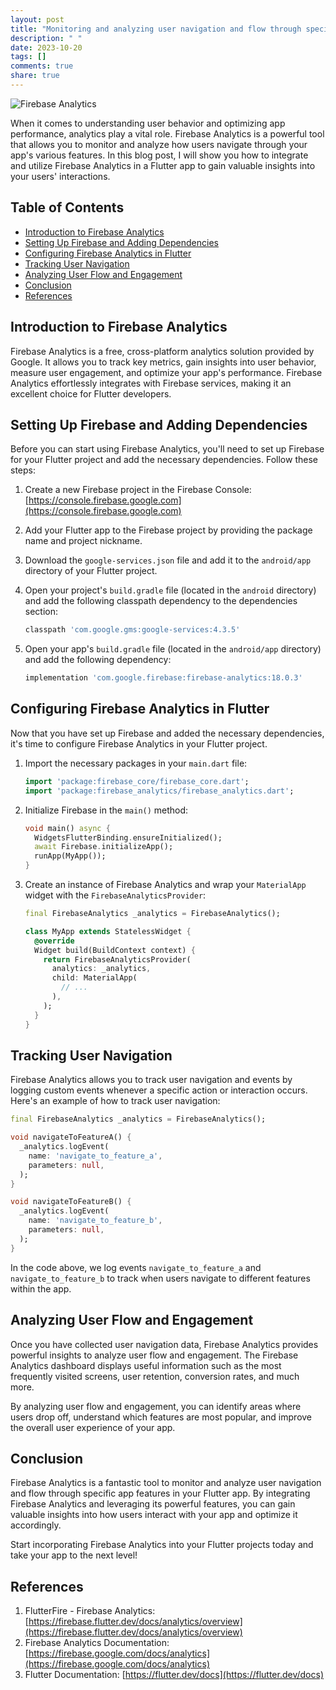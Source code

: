 ```yaml
---
layout: post
title: "Monitoring and analyzing user navigation and flow through specific app features using Firebase Analytics in Flutter"
description: " "
date: 2023-10-20
tags: []
comments: true
share: true
---
```


![Firebase Analytics](firebase-analytics.jpg)

When it comes to understanding user behavior and optimizing app performance, analytics play a vital role. Firebase Analytics is a powerful tool that allows you to monitor and analyze how users navigate through your app's various features. In this blog post, I will show you how to integrate and utilize Firebase Analytics in a Flutter app to gain valuable insights into your users' interactions.

## Table of Contents
- [Introduction to Firebase Analytics](#introduction-to-firebase-analytics)
- [Setting Up Firebase and Adding Dependencies](#setting-up-firebase-and-adding-dependencies)
- [Configuring Firebase Analytics in Flutter](#configuring-firebase-analytics-in-flutter)
- [Tracking User Navigation](#tracking-user-navigation)
- [Analyzing User Flow and Engagement](#analyzing-user-flow-and-engagement)
- [Conclusion](#conclusion)
- [References](#references)

## Introduction to Firebase Analytics

Firebase Analytics is a free, cross-platform analytics solution provided by Google. It allows you to track key metrics, gain insights into user behavior, measure user engagement, and optimize your app's performance. Firebase Analytics effortlessly integrates with Firebase services, making it an excellent choice for Flutter developers.

## Setting Up Firebase and Adding Dependencies

Before you can start using Firebase Analytics, you'll need to set up Firebase for your Flutter project and add the necessary dependencies. Follow these steps:

1. Create a new Firebase project in the Firebase Console: [https://console.firebase.google.com](https://console.firebase.google.com)

2. Add your Flutter app to the Firebase project by providing the package name and project nickname.

3. Download the `google-services.json` file and add it to the `android/app` directory of your Flutter project.

4. Open your project's `build.gradle` file (located in the `android` directory) and add the following classpath dependency to the dependencies section:

   ```groovy
   classpath 'com.google.gms:google-services:4.3.5'
   ```

5. Open your app's `build.gradle` file (located in the `android/app` directory) and add the following dependency:

   ```groovy
   implementation 'com.google.firebase:firebase-analytics:18.0.3'
   ```

## Configuring Firebase Analytics in Flutter

Now that you have set up Firebase and added the necessary dependencies, it's time to configure Firebase Analytics in your Flutter project.

1. Import the necessary packages in your `main.dart` file:

   ```dart
   import 'package:firebase_core/firebase_core.dart';
   import 'package:firebase_analytics/firebase_analytics.dart';
   ```

2. Initialize Firebase in the `main()` method:

   ```dart
   void main() async {
     WidgetsFlutterBinding.ensureInitialized();
     await Firebase.initializeApp();
     runApp(MyApp());
   }
   ```

3. Create an instance of Firebase Analytics and wrap your `MaterialApp` widget with the `FirebaseAnalyticsProvider`:

   ```dart
   final FirebaseAnalytics _analytics = FirebaseAnalytics();

   class MyApp extends StatelessWidget {
     @override
     Widget build(BuildContext context) {
       return FirebaseAnalyticsProvider(
         analytics: _analytics,
         child: MaterialApp(
           // ...
         ),
       );
     }
   }
   ```

## Tracking User Navigation

Firebase Analytics allows you to track user navigation and events by logging custom events whenever a specific action or interaction occurs. Here's an example of how to track user navigation:

```dart
final FirebaseAnalytics _analytics = FirebaseAnalytics();

void navigateToFeatureA() {
  _analytics.logEvent(
    name: 'navigate_to_feature_a',
    parameters: null,
  );
}

void navigateToFeatureB() {
  _analytics.logEvent(
    name: 'navigate_to_feature_b',
    parameters: null,
  );
}
```

In the code above, we log events `navigate_to_feature_a` and `navigate_to_feature_b` to track when users navigate to different features within the app.

## Analyzing User Flow and Engagement

Once you have collected user navigation data, Firebase Analytics provides powerful insights to analyze user flow and engagement. The Firebase Analytics dashboard displays useful information such as the most frequently visited screens, user retention, conversion rates, and much more.

By analyzing user flow and engagement, you can identify areas where users drop off, understand which features are most popular, and improve the overall user experience of your app.

## Conclusion

Firebase Analytics is a fantastic tool to monitor and analyze user navigation and flow through specific app features in your Flutter app. By integrating Firebase Analytics and leveraging its powerful features, you can gain valuable insights into how users interact with your app and optimize it accordingly.

Start incorporating Firebase Analytics into your Flutter projects today and take your app to the next level!

## References

1. FlutterFire - Firebase Analytics: [https://firebase.flutter.dev/docs/analytics/overview](https://firebase.flutter.dev/docs/analytics/overview)
2. Firebase Analytics Documentation: [https://firebase.google.com/docs/analytics](https://firebase.google.com/docs/analytics)
3. Flutter Documentation: [https://flutter.dev/docs](https://flutter.dev/docs)